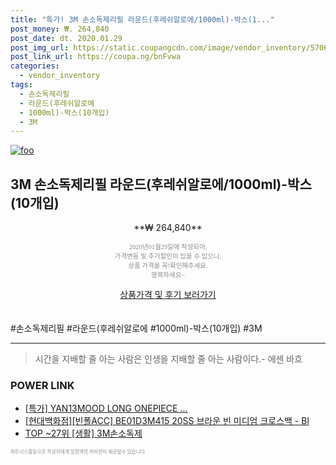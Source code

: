 ```yaml
--- 
title: "특가! 3M 손소독제리필 라운드(후레쉬알로에/1000ml)-박스(1..." 
post_money: ₩. 264,840 
post_date: dt. 2020.01.29 
post_img_url: https://static.coupangcdn.com/image/vendor_inventory/5706/dfce0b69d15e582748f03eff078313dc2824e2b69e3a9e2e01056d4d8372.jpg 
post_link_url: https://coupa.ng/bnFvwa 
categories: 
  - vendor_inventory 
tags: 
  - 손소독제리필 
  - 라운드(후레쉬알로에 
  - 1000ml)-박스(10개입) 
  - 3M 
--- 
```

[![foo](https://static.coupangcdn.com/image/vendor_inventory/5706/dfce0b69d15e582748f03eff078313dc2824e2b69e3a9e2e01056d4d8372.jpg)](https://coupa.ng/bnFvwa) 

## 3M 손소독제리필 라운드(후레쉬알로에/1000ml)-박스(10개입) 
<p style="text-align: center;">**₩ 264,840**</p> 
<p style="text-align: center;"><span style="color: #898c8f; font-family: Georgia,Times,serif; font-size: 0.75em;">2020년01월29일에 작성되어, <br>가격변동 및 추가할인이 있을 수 있으니,<br> 상품 가격을 꼭!확인해주세요.<br>행복하세요~</span> 
</p>	 
<div markdown="0" style="text-align: center;"><a href="https://coupa.ng/bnFvwa" class="btn btn--success">상품가격 및 후기 보러가기</a></div> 
<br><br> 
  #손소독제리필 #라운드(후레쉬알로에 #1000ml)-박스(10개입) #3M 
<hr> 

> 시간을 지배할 줄 아는 사람은 인생을 지배할 줄 아는 사람이다.- 에센 바흐  


### POWER LINK

* <a href="https://blog.naver.com/an0733/221787138459" target="_blank">[특가] YAN13MOOD LONG ONEPIECE ...</a>
* <a href="https://blog.naver.com/fasyy4321/221789682692" target="_blank">[현대백화점][빈폴ACC] BE01D3M415 20SS 브라운 빈 미디엄 크로스백 - Bl</a>
* <a href="https://blog.naver.com/an0733/221785220540" target="_blank"> TOP ~27위 [생활] 3M손소독제</a>

<span style="color: #898c8f; font-family: Georgia,Times,serif; font-size: 0.55em;">파트너스활동으로 작성자에게 일정액의 커미션이 제공될수 있습니다.</span> 
